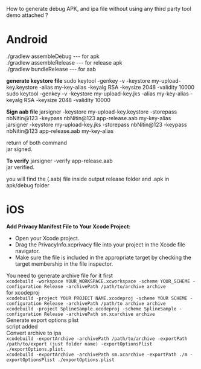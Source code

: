 How to generate debug APK, and ipa file without using any third party tool demo attached ?
# Android
./gradlew assembleDebug --- for apk<br/> 
./gradlew assembleRelease --- for release apk<br/>
./gradlew bundleRelease --- for aab<br/>

__generate keystore file__
sudo keytool -genkey -v -keystore my-upload-key.keystore -alias my-key-alias -keyalg RSA -keysize 2048 -validity 10000<br/> 
sudo keytool -genkey -v -keystore my-upload-key.jks -alias my-key-alias -keyalg RSA -keysize 2048 -validity 10000<br/> 

__Sign aab file__
jarsigner -keystore my-upload-key.keystore -storepass nbNitin@123 -keypass nbNitin@123 app-release.aab my-key-alias<br/> 
jarsigner -keystore my-upload-key.jks -storepass nbNitin@123 -keypass nbNitin@123 app-release.aab my-key-alias<br/> 

return of both command <br/> 
jar signed.<br/> 

__To verify__
jarsigner -verify app-release.aab<br/> 
jar verified.<br/> 

you will find the (.aab) file inside output release folder and .apk in apk/debug folder
# iOS
 __Add Privacy Manifest File to Your Xcode Project:__

* Open your Xcode project.
* Drag the PrivacyInfo.xcprivacy file into your project in the Xcode file navigator.
* Make sure the file is included in the appropriate target by checking the target membership in the file inspector.

You need to generate archive file for it first<br/>
`xcodebuild -workspace YOUR_WORKSPACE.xcworkspace -scheme YOUR_SCHEME -configuration Release -archivePath /path/to/archive archive`<br/>
for xcodeproj<br/>
`xcodebuild -project YOUR PROJECT NAME.xcodeproj -scheme YOUR SCHEME -configuration Release -archivePath /path/to archive archive`<br/>
`xcodebuild -project SplineSample.xcodeproj -scheme SplineSample -configuration Release -archivePath sm.xcarchive archive`  <br/>
Generate export options plist<br/>
script added<br/>
Convert archive to ipa<br/>
`xcodebuild -exportArchive -archivePath /path/to/archive -exportPath /path/to/export (just folder name) -exportOptionsPlist ./exportOptions.plist.`<br/>
`xcodebuild -exportArchive -archivePath sm.xcarchive -exportPath ./m -exportOptionsPlist ./exportOptions.plist`<br/>


